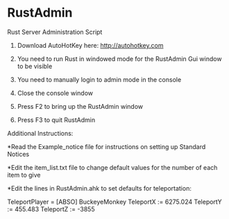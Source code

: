 RustAdmin
=========

Rust Server Administration Script

1) Download AutoHotKey here: http://autohotkey.com

2) You need to run Rust in windowed mode for the RustAdmin Gui window to be visible

3) You need to manually login to admin mode in the console

4) Close the console window

5) Press F2 to bring up the RustAdmin window

6) Press F3 to quit RustAdmin


Additional Instructions:

*Read the Example_notice file for instructions on setting up Standard Notices

*Edit the item_list.txt file to change default values for the number of each item to give

*Edit the lines in RustAdmin.ahk to set defaults for teleportation:

TeleportPlayer = [ABSO] BuckeyeMonkey
TeleportX := 6275.024
TeleportY := 455.483
TeleportZ := -3855



